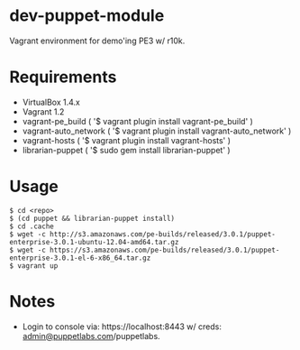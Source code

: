dev-puppet-module
=================

Vagrant environment for demo'ing PE3 w/ r10k.

# Requirements
  * VirtualBox 1.4.x
  * Vagrant 1.2
  * vagrant-pe_build ( '$ vagrant plugin install vagrant-pe_build' )
  * vagrant-auto_network ( '$ vagrant plugin install vagrant-auto_network' )
  * vagrant-hosts ( '$ vagrant plugin install vagrant-hosts' )
  * librarian-puppet ( '$ sudo gem install librarian-puppet' )

# Usage
    $ cd <repo>
    $ (cd puppet && librarian-puppet install)
    $ cd .cache
    $ wget -c http://s3.amazonaws.com/pe-builds/released/3.0.1/puppet-enterprise-3.0.1-ubuntu-12.04-amd64.tar.gz
    $ wget -c https://s3.amazonaws.com/pe-builds/released/3.0.1/puppet-enterprise-3.0.1-el-6-x86_64.tar.gz
    $ vagrant up

# Notes
  * Login to console via: https://localhost:8443 w/ creds: admin@puppetlabs.com/puppetlabs.
